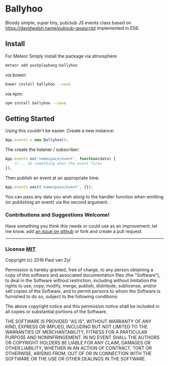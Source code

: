 # Ballyhoo
Bloody simple, super tiny, pub/sub JS events class based on https://davidwalsh.name/pubsub-javascript implemented in ES6.



## Install
For Meteor Simply install the package via atmosphere

```sh
meteor add pushplaybang:ballyhoo
```

via bower:

```sh
bower install ballyhoo --save
```

via npm:
```sh
npm install ballyhoo --save
```

## Getting Started

Using this couldn't be easier.  Create a new instance:

````js
App.events = new Ballyhoo();
````

The create the listener / subscriber:

````js
App.events.on('namespace/event', function(data) {
    //... do something when the event fires
});
````

Then publish an event at an appropriate time:

````js
App.events.emit('namespace/event', {});
````

You can pass any data you wish along to the handler function when emitting (or publishing an event) via the second argument.



### Contributions and Suggestions Welcome!
Have something you think this needs or could use as an improvement, let me know.  add [an issue on github](https://github.com/Pushplaybang/ballyhoo/blob/master/ballyhoo.js) or fork and create a pull request.



____



### License [MIT](https://opensource.org/licenses/MIT)
Copyright (c) 2016 Paul van Zyl

Permission is hereby granted, free of charge, to any person obtaining a copy
of this software and associated documentation files (the "Software"), to deal
in the Software without restriction, including without limitation the rights
to use, copy, modify, merge, publish, distribute, sublicense, and/or sell
copies of the Software, and to permit persons to whom the Software is
furnished to do so, subject to the following conditions:

The above copyright notice and this permission notice shall be included in
all copies or substantial portions of the Software.

THE SOFTWARE IS PROVIDED "AS IS", WITHOUT WARRANTY OF ANY KIND, EXPRESS OR
IMPLIED, INCLUDING BUT NOT LIMITED TO THE WARRANTIES OF MERCHANTABILITY,
FITNESS FOR A PARTICULAR PURPOSE AND NONINFRINGEMENT.  IN NO EVENT SHALL THE
AUTHORS OR COPYRIGHT HOLDERS BE LIABLE FOR ANY CLAIM, DAMAGES OR OTHER
LIABILITY, WHETHER IN AN ACTION OF CONTRACT, TORT OR OTHERWISE, ARISING FROM,
OUT OF OR IN CONNECTION WITH THE SOFTWARE OR THE USE OR OTHER DEALINGS IN
THE SOFTWARE.